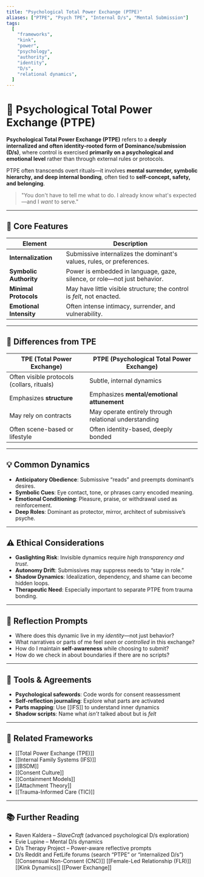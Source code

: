 ```yaml
---
title: "Psychological Total Power Exchange (PTPE)"
aliases: ["PTPE", "Psych TPE", "Internal D/s", "Mental Submission"]
tags:
  [
    "frameworks",
    "kink",
    "power",
    "psychology",
    "authority",
    "identity",
    "D/s",
    "relational dynamics",
  ]
---
```


<!-- @format -->

# 🧠 Psychological Total Power Exchange (PTPE)

**Psychological Total Power Exchange (PTPE)** refers to a **deeply internalized and often identity-rooted form of Dominance/submission (D/s)**, where control is exercised **primarily on a psychological and emotional level** rather than through external rules or protocols.

PTPE often transcends overt rituals—it involves **mental surrender, symbolic hierarchy, and deep internal bonding**, often tied to **self-concept, safety, and belonging**.

> \"You don't have to tell me what to do. I already know what's expected—and I _want_ to serve.\"

---

## 🧠 Core Features

| Element                 | Description                                                              |
| ----------------------- | ------------------------------------------------------------------------ |
| **Internalization**     | Submissive internalizes the dominant's values, rules, or preferences.    |
| **Symbolic Authority**  | Power is embedded in language, gaze, silence, or role—not just behavior. |
| **Minimal Protocols**   | May have little visible structure; the control is _felt_, not enacted.   |
| **Emotional Intensity** | Often intense intimacy, surrender, and vulnerability.                    |

---

## 🔄 Differences from TPE

| TPE (Total Power Exchange)                 | PTPE (Psychological Total Power Exchange)             |
| ------------------------------------------ | ----------------------------------------------------- |
| Often visible protocols (collars, rituals) | Subtle, internal dynamics                             |
| Emphasizes **structure**                   | Emphasizes **mental/emotional attunement**            |
| May rely on contracts                      | May operate entirely through relational understanding |
| Often scene-based or lifestyle             | Often identity-based, deeply bonded                   |

---

## 💡 Common Dynamics

- **Anticipatory Obedience**: Submissive “reads” and preempts dominant’s desires.
- **Symbolic Cues**: Eye contact, tone, or phrases carry encoded meaning.
- **Emotional Conditioning**: Pleasure, praise, or withdrawal used as reinforcement.
- **Deep Roles**: Dominant as protector, mirror, architect of submissive’s psyche.

---

## ⚠️ Ethical Considerations

- **Gaslighting Risk**: Invisible dynamics require _high transparency and trust_.
- **Autonomy Drift**: Submissives may suppress needs to “stay in role.”
- **Shadow Dynamics**: Idealization, dependency, and shame can become hidden loops.
- **Therapeutic Need**: Especially important to separate PTPE from trauma bonding.

---

## 💬 Reflection Prompts

- Where does this dynamic live in my _identity_—not just behavior?
- What narratives or parts of me feel _seen_ or _controlled_ in this exchange?
- How do I maintain **self-awareness** while choosing to submit?
- How do we check in about boundaries if there are no scripts?

---

## 🧰 Tools & Agreements

- **Psychological safewords**: Code words for consent reassessment
- **Self-reflection journaling**: Explore what parts are activated
- **Parts mapping**: Use [[IFS]] to understand inner dynamics
- **Shadow scripts**: Name what _isn’t_ talked about but is _felt_

---

## 🔗 Related Frameworks

- [[Total Power Exchange (TPE)]]
- [[Internal Family Systems (IFS)]]
- [[BSDM]]
- [[Consent Culture]]
- [[Containment Models]]
- [[Attachment Theory]]
- [[Trauma-Informed Care (TIC)]]

---

## 📚 Further Reading

- Raven Kaldera – _SlaveCraft_ (advanced psychological D/s exploration)
- Evie Lupine – Mental D/s dynamics
- D/s Therapy Project – Power-aware reflective prompts
- D/s Reddit and FetLife forums (search “PTPE” or “internalized D/s”)
  [[Consensual Non-Consent (CNC)]]
  [[Female-Led Relationship (FLR)]]
  [[Kink Dynamics]]
  [[Power Exchange]]
